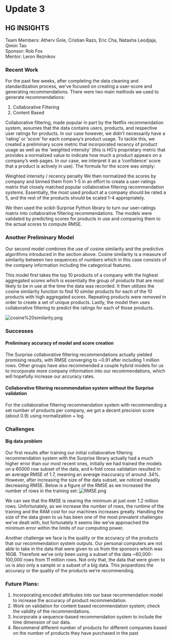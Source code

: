 # Update 3

## HG INSIGHTS

Team Members: Atherv Gole, Cristian Razo, Eric Cha, Natasha Leodjaja, Qimin Tao <br>
Sponsor: Rob Fox <br>
Mentor: Leron Reznikov <br>

### Recent Work  
For the past few weeks, after completing the data cleaning and standardization process, we've focused on creating a user-score and generating recommendations. There were two main methods we used to generate recommendations:
    
1. Collaborative Filtering
2. Content Based

Collaborative filtering, made popular in part by the Netflix recommendation system, assumes that the data contains users, products, and respective user ratings for products. In our case however, we didn’t necessarily have a ‘rating’ or ‘score’ for each company’s product usage. To tackle this, we created a preliminary score metric that incorporated recency of product usage as well as the ‘weighted intensity’ (this is HG’s proprietary metric that provides a normalized value to indicate how much a product appears on a company’s web pages. In our case, we interpret it as a ‘confidence’ score that a product is actively in use). The formula for the score was simply:

Weighted intensity / recency penalty
We then normalized the scores by company and binned them from 1-5 in an effort to create a user-ratings matrix that closely matched popular collaborative filtering recommendation systems. Essentially, the most used product at a company should be rated a 5, and the rest of the products should be scaled 1-4 appropriately.

We then used the scikit-Surprise Python library to turn our user-ratings matrix into collaborative filtering recommendations. The models were validated by predicting scores for products in use and comparing them to the actual scores to compute RMSE.

### Another Preliminary Model
Our second model combines the use of cosine similarity and the predictive algorithms introduced in the section above. Cosine similarity is a measure of similarity between two sequences of numbers which in this case consists of the company information including the categorical features. 
	
This model first takes the top 10 products of a company with the highest aggregated scores which is essentially the group of products that are most likely to be in use at the time the data was recorded. It then utilizes the cosine similarity function to find 10 similar products for each of the 10 products with high aggregated scores. Repeating products were removed in order to create a set of unique products. Lastly, the model then uses collaborative filtering to predict the ratings for each of those products. 

![cosine%20similarity.png](attachment:cosine%20similarity.png)

### Successes
#### Preliminary accuracy of model and score creation

The Surprise collaborative filtering recommendations actually yielded promising results, with RMSE converging to ~0.91 after including 1 million rows. Other groups have also recommended a couple hybrid models for us to incorporate more company information into our recommendations, which will hopefully increase our accuracy rates. 

#### Collaborative filtering recommendation system without the Surprise validation
For the collaborative filtering recommendation system with recommending a set number of products per company, we got a decent precision score (about 0.9) using normalization + log.

### Challenges
#### Big data problem
Our first results after training our initial collaborative filtering recommendation system with the Surprise library actually had a much higher error than our most recent ones, initially we had trained the models on a 60000 row subset of the data, and k-fold cross validation resulted in an average RMSE of 1.7, meaning an average inaccuracy of around .34%. However, after increasing the size of the data subset, we noticed steadily decreasing RMSE. Below is a figure of the RMSE as we increased the number of rows in the training set:
![RMSE.png](attachment:RMSE.png)

We can see that the RMSE is nearing the minimum at just over 1.2 million rows. Unfortunately, as we increase the number of rows, the runtime of the training and the RAM cost for our machines increases greatly. Handling the size of the data given to us has been one of the most prevalent challenges we’ve dealt with, but fortunately it seems like we’ve approached the minimum error within the limits of our computing power.

Another challenge we face is the quality or the accuracy of the products that our recommendation system outputs. Our personal computers are not able to take in the data that were given to us from the sponsors which was 16GB. Therefore we’ve only been using a subset of the data ~60,000-100,000 rows from 11 million rows. Not only that, the data that were given to us is also only a sample or a subset of a big data. This jeopardizes the accuracy or the quality of the products we’re recommending.


### Future Plans:
1. Incorporating encoded attributes into our base recommendation model to increase the accuracy of product recommendation.
2. Work on validation for content based recommendation system; check the validity of the recommendations.
3. Incorporate a sequence-based recommendation system to include the time dimension of our data. 
4. Recommend different number of products for different companies based on the number of products they have purchased in the past

